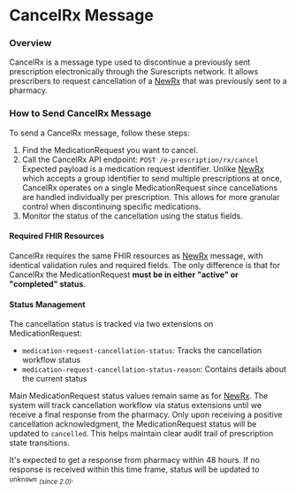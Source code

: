 # CancelRx Message

### Overview

CancelRx is a message type used to discontinue a previously sent prescription electronically through the Surescripts network. It allows prescribers to request cancellation of a [NewRx](newrx-message.md) that was previously sent to a pharmacy.

### How to Send CancelRx Message

To send a CancelRx message, follow these steps:

1. Find the MedicationRequest you want to cancel.
2. Call the CancelRx API endpoint: `POST /e-prescription/rx/cancel`\
   Expected payload is a medication request identifier. Unlike [NewRx](newrx-message.md) which accepts a group identifier to send multiple prescriptions at once, CancelRx operates on a single MedicationRequest since cancellations are handled individually per prescription. This allows for more granular control when discontinuing specific medications.
3. Monitor the status of the cancellation using the status fields.

#### Required FHIR Resources

CancelRx requires the same FHIR resources as [NewRx](newrx-message.md) message, with identical validation rules and required fields. The only difference is that for CancelRx the MedicationRequest **must be in either "active" or "completed" status**.

#### Status Management

The cancellation status is tracked via two extensions on MedicationRequest:

* `medication-request-cancellation-status`: Tracks the cancellation workflow status
* `medication-request-cancellation-status-reason`: Contains details about the current status

Main MedicationRequest status values remain same as for [NewRx](newrx-message.md). The system will track cancellation workflow via status extensions until we receive a final response from the pharmacy. Only upon receiving a positive cancellation acknowledgment, the MedicationRequest status will be updated to `cancelled`. This helps maintain clear audit trail of prescription state transitions.

It's expected to get a response from pharmacy within 48 hours. If no response is received within this time frame, status will be updated to `unknown` <sub>_(since 2.0)_</sub>.
